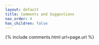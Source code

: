 ```yaml
---
layout: default
title: Comments and Suggestions
nav_order: 4
has_children: false
---
```


{% include comments.html url=page.url %}